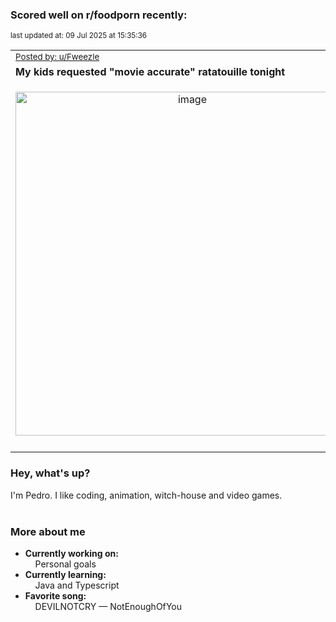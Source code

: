 ### Scored well on r/foodporn recently:

<p align="left"><sub>last updated at: 09 Jul 2025 at 15:35:36</sub></p>

|   |
| --- |
| <sub>[Posted by: u/Fweezle][source]</sub> |
| **My kids requested "movie accurate" ratatouille tonight** | 
|<p align="center"> <img alt="image" src="https://i.redd.it/ob7ddx7wtq9f1.jpeg" width="550" /> </p>|
|   |

### Hey, what's up?

I'm Pedro. I like coding, animation, witch-house and video games.<br><br>

### More about me
- **Currently working on:**  
&nbsp;&nbsp;&nbsp;&nbsp;Personal goals
- **Currently learning:**  
&nbsp;&nbsp;&nbsp;&nbsp;Java and Typescript
- **Favorite song:**  
&nbsp;&nbsp;&nbsp;&nbsp;DEVILNOTCRY — NotEnoughOfYou<br><br>

  



  
  
  
[linkedin]: https://linkedin.com/in/pedro-h-r-gomes-8a487b14a/
[gmail]: mailto:pilique11@gmail.com
[source]: https://reddit.com/r/FoodPorn/comments/1lmz0t6/my_kids_requested_movie_accurate_ratatouille/
[redditAPI]: https://www.reddit.com/dev/api/